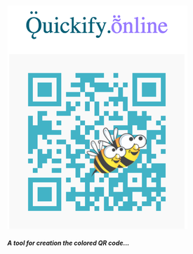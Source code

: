 ![Quickify.online logo](./src/public/images/logo_md.png)

##### A tool for creation the colored QR code...
